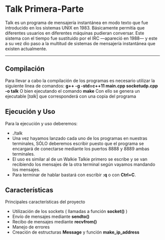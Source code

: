 Talk Primera-Parte
===================


Talk es un programa de mensajería instantánea en modo texto que fue introducido en los sistemas UNIX en 1983. Básicamente permitía que diferentes usuarios en diferentes máquinas pudieran conversar. Este sistema con el tiempo fue sustituido por el IRC —apareció en 1988— y este a su vez dio paso a la multitud de sistemas de mensajería instantánea que existen actualmente.

----------


Compilación
-------------

Para llevar a cabo la compilación de los programas es necesario utilizar la siguiente linea de comandos:
	**g++ -g -std=c++11 main.cpp socketudp.cpp -o talk**
O bien ejecutando el comando **make**
Con ello se genera un ejecutable [*talk*] que corresponderá con una copia del programa

Ejecución y Uso
-------------

Para la ejecución y uso deberemos:

 - ./talk
 - Una vez hayamos lanzado cada uno de los programas en nuestras terminales, SÓLO deberemos escribir puesto que el programa se encargará de conectarse mediante los puertos 8888 y 8889 ambas terminales.
 - El uso es similar al de un Walkie Talkie primero se escribe y se van recibiendo los mensajes de la otra terminal según vayamos mandando los mensajes.
 - Para terminar de hablar bastará con escribir **:q** o con **Ctrl+C**.

Características
-------------
Principales características del proyecto

 - Utilización de los sockets ( llamadas a función **socket()** )
 - Envío de mensajes mediante **sendto()**
 - Recibo de mensajes mediante **recvfrom()**
 - Manejo de errores
 - Creación de estructuras **Message** y función **make_ip_address**
